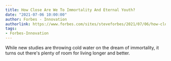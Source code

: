```yaml
---
title: How Close Are We To Immortality And Eternal Youth?
date: "2021-07-06 10:00:00"
author: Forbes - Innovation
authorlink: https://www.forbes.com/sites/steveforbes/2021/07/06/how-close-are-we-to-immortality-and-eternal-youth/
tags:
- Forbes-Innovation
---
```

While new studies are throwing cold water on the dream of immortality, it turns out there's plenty of room for living longer and better.